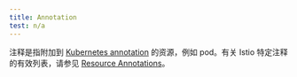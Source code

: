 ```yaml
---
title: Annotation
test: n/a
---
```


注释是指附加到 [Kubernetes annotation](https://kubernetes.io/docs/concepts/overview/working-with-objects/annotations/) 的资源，例如 pod。有关 Istio 特定注释的有效列表，请参见 [Resource Annotations](/zh/docs/reference/config/annotations/)。
